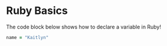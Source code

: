 # Ruby Basics

The code block below shows how to declare a variable in Ruby!

```ruby
name = "Kaitlyn"
```